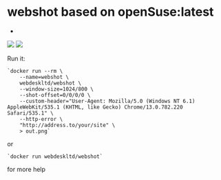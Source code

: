 # webshot based on openSuse:latest
-
[![](https://images.microbadger.com/badges/image/webdeskltd/webshot.svg)](https://microbadger.com/images/webdeskltd/webshot "Get your own image badge on microbadger.com") [![](https://images.microbadger.com/badges/version/webdeskltd/webshot.svg)](https://microbadger.com/images/webdeskltd/webshot "Get your own version badge on microbadger.com")

Run it:

	`docker run --rm \
		--name=webshot \
		webdeskltd/webshot \
		--window-size=1024/800 \
		--shot-offset=0/0/0/0 \
		--custom-header="User-Agent: Mozilla/5.0 (Windows NT 6.1) AppleWebKit/535.1 (KHTML, like Gecko) Chrome/13.0.782.220 Safari/535.1" \
		--http-error \
		"http://address.to/your/site" \
		> out.png`

or

	`docker run webdeskltd/webshot`

for more help
